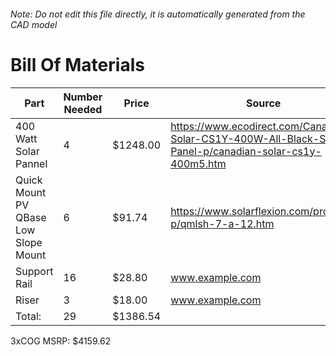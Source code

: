 ###### Note: Do not edit this file directly, it is automatically generated from the CAD model 
# Bill Of Materials 
 |Part|Number Needed|Price|Source| 
 |----|----------|-----|-----|
|400 Watt Solar Pannel|4|$1248.00|https://www.ecodirect.com/Canadian-Solar-CS1Y-400W-All-Black-Solar-Panel-p/canadian-solar-cs1y-400m5.htm|
|Quick Mount PV QBase Low Slope Mount|6|$91.74|https://www.solarflexion.com/product-p/qmlsh-7-a-12.htm|
|Support Rail|16|$28.80|www.example.com|
|Riser|3|$18.00|www.example.com|
|Total: |29|$1386.54| |

 3xCOG MSRP: $4159.62